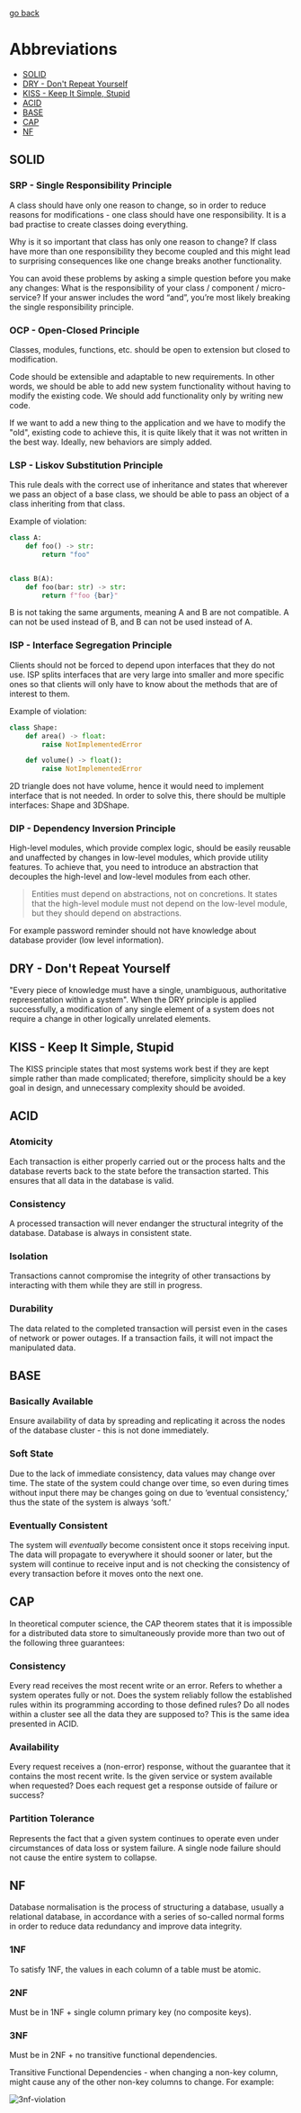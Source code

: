 [go back](https://github.com/pkardas/learning)

# Abbreviations

- [SOLID](#solid)
- [DRY - Don't Repeat Yourself](#dry---dont-repeat-yourself)
- [KISS - Keep It Simple, Stupid](#kiss---keep-it-simple-stupid)
- [ACID](#acid)
- [BASE](#base)
- [CAP](#cap)
- [NF](#nf)

## SOLID

### SRP - Single Responsibility Principle

A class should have only one reason to change, so in order to reduce reasons for modifications - one class should have
one responsibility. It is a bad practise to create classes doing everything.

Why is it so important that class has only one reason to change? If class have more than one responsibility they become
coupled and this might lead to surprising consequences like one change breaks another functionality.

You can avoid these problems by asking a simple question before you make any changes: What is the responsibility of your
class / component / micro-service? If your answer includes the word “and”, you’re most likely breaking the single
responsibility principle.

### OCP - Open-Closed Principle

Classes, modules, functions, etc. should be open to extension but closed to modification.

Code should be extensible and adaptable to new requirements. In other words, we should be able to add new system
functionality without having to modify the existing code. We should add functionality only by writing new code.

If we want to add a new thing to the application and we have to modify the "old", existing code to achieve this, it is
quite likely that it was not written in the best way. Ideally, new behaviors are simply added.

### LSP - Liskov Substitution Principle

This rule deals with the correct use of inheritance and states that wherever we pass an object of a base class, we
should be able to pass an object of a class inheriting from that class.

Example of violation:

```python
class A:
    def foo() -> str:
        return "foo"


class B(A):
    def foo(bar: str) -> str:
        return f"foo {bar}"
```

B is not taking the same arguments, meaning A and B are not compatible. A can not be used instead of B, and B can not be
used instead of A.

### ISP - Interface Segregation Principle

Clients should not be forced to depend upon interfaces that they do not use. ISP splits interfaces that are very large
into smaller and more specific ones so that clients will only have to know about the methods that are of interest to
them.

Example of violation:

```python
class Shape:
    def area() -> float:
        raise NotImplementedError

    def volume() -> float():
        raise NotImplementedError
```

2D triangle does not have volume, hence it would need to implement interface that is not needed. In order to solve this,
there should be multiple interfaces: Shape and 3DShape.

### DIP - Dependency Inversion Principle

High-level modules, which provide complex logic, should be easily reusable and unaffected by changes in low-level
modules, which provide utility features. To achieve that, you need to introduce an abstraction that decouples the
high-level and low-level modules from each other.

> Entities must depend on abstractions, not on concretions. It states that the high-level module must not depend on the low-level module, but they should depend on abstractions.

For example password reminder should not have knowledge about database provider (low level information).

## DRY - Don't Repeat Yourself

"Every piece of knowledge must have a single, unambiguous, authoritative representation within a system". When the DRY
principle is applied successfully, a modification of any single element of a system does not require a change in other
logically unrelated elements.

## KISS - Keep It Simple, Stupid

The KISS principle states that most systems work best if they are kept simple rather than made complicated; therefore,
simplicity should be a key goal in design, and unnecessary complexity should be avoided.

## ACID

### Atomicity

Each transaction is either properly carried out or the process halts and the database reverts back to the state before
the transaction started. This ensures that all data in the database is valid.

### Consistency

A processed transaction will never endanger the structural integrity of the database. Database is always in consistent
state.

### Isolation

Transactions cannot compromise the integrity of other transactions by interacting with them while they are still in
progress.

### Durability

The data related to the completed transaction will persist even in the cases of network or power outages. If a
transaction fails, it will not impact the manipulated data.

## BASE

### Basically Available

Ensure availability of data by spreading and replicating it across the nodes of the database cluster - this is not done
immediately.

### Soft State

Due to the lack of immediate consistency, data values may change over time. The state of the system could change over
time, so even during times without input there may be changes going on due to ‘eventual consistency,’ thus the state of
the system is always ‘soft.’

### Eventually Consistent

The system will *eventually* become consistent once it stops receiving input. The data will propagate to everywhere it
should sooner or later, but the system will continue to receive input and is not checking the consistency of every
transaction before it moves onto the next one.

## CAP

In theoretical computer science, the CAP theorem states that it is impossible for a distributed data store to
simultaneously provide more than two out of the following three guarantees:

### Consistency

Every read receives the most recent write or an error. Refers to whether a system operates fully or not. Does the system
reliably follow the established rules within its programming according to those defined rules? Do all nodes within a
cluster see all the data they are supposed to? This is the same idea presented in ACID.

### Availability

Every request receives a (non-error) response, without the guarantee that it contains the most recent write. Is the
given service or system available when requested? Does each request get a response outside of failure or success?

### Partition Tolerance

Represents the fact that a given system continues to operate even under circumstances of data loss or system failure. A
single node failure should not cause the entire system to collapse.

## NF

Database normalisation is the process of structuring a database, usually a relational database, in accordance with a
series of so-called normal forms in order to reduce data redundancy and improve data integrity.

### 1NF

To satisfy 1NF, the values in each column of a table must be atomic.

### 2NF

Must be in 1NF + single column primary key (no composite keys).

### 3NF

Must be in 2NF + no transitive functional dependencies.

Transitive Functional Dependencies - when changing a non-key column, might cause any of the other non-key columns to
change. For example:

![3nf-violation](../_images/3nf-violation.png)
